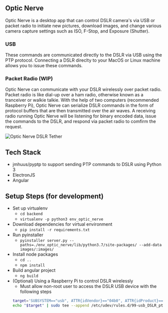 ## Optic Nerve
Optic Nerve is a desktop app that can control DSLR camera's via USB or packet radio to initiate new pictures, download images, and change various camera capture settings such as ISO, F-Stop, and Exposure (Shutter). 

### USB
These commands are communicated directly to the DSLR via USB using the PTP protocol. Connecting a DSLR direclty to your MacOS or Linux machine allows you to issue these commands.

### Packet Radio (WIP)
Optic Nerve can communicate with your DSLR wirelessly over packet radio. Packet radio is like dial-up over a ham radio, otherwise known as a tranceiver or walkie talkie. With the help of two computers (recommended Raspberry Pi), Optic Nerve can serialize DSLR commands in the form of protocol buffers that are then transmitted over the air waves. A receiving radio running Optic Nerve will be listening for binary encoded data, issue the commands to the DSLR, and respond via packet radio to comfirm the request.


![Optic Nerve DSLR Tether](/example_screenshot.png)

## Tech Stack
* jmhuus/pyptp to support sending PTP commands to DSLR using Python 3
* ElectronJS
* Angular


## Setup Steps (for development)
* Set up virtualenv
    - `cd backend`
    - `virtualenv -p python3 env_optic_nerve`
* Download dependencies for virtual environment
    - `pip install -r requirements.txt`
* Run pyinstaller
    - `pyinstaller server.py --paths=./env_optic_nerve/lib/python3.7/site-packages/ --add-data images/:images/`
* Install node packages
    - `cd ..`
    - `npm install`
* Build angular project
    - `ng build`
* (Optional) Using a Raspberry Pi to control DSLR wirelessly
    * Must allow non-root user to access the DSLR USB device with the following steps
    ```bash
    target='SUBSYSTEM=="usb", ATTR{idVendor}=="04b0", ATTR{idProduct}=="0427", MODE="666"'
    echo "$target" | sudo tee --append /etc/udev/rules.d/99-usb_DSLR_ptp.rules
    ```
    